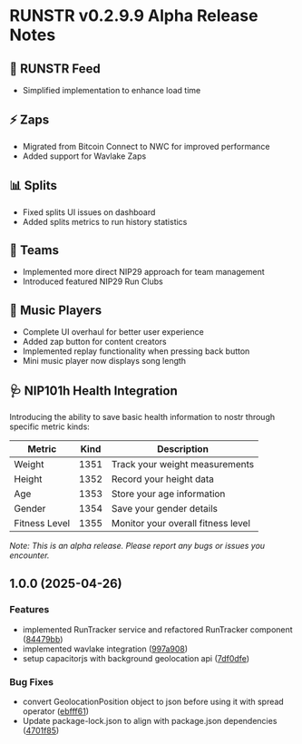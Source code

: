 # RUNSTR  v0.2.9.9 Alpha Release Notes

## 🚀 RUNSTR Feed
- Simplified implementation to enhance load time

## ⚡ Zaps
- Migrated from Bitcoin Connect to NWC for improved performance
- Added support for Wavlake Zaps

## 📊 Splits
- Fixed splits UI issues on dashboard
- Added splits metrics to run history statistics

## 👥 Teams
- Implemented more direct NIP29 approach for team management
- Introduced featured NIP29 Run Clubs

## 🎵 Music Players
- Complete UI overhaul for better user experience
- Added zap button for content creators
- Implemented replay functionality when pressing back button
- Mini music player now displays song length

## 🩺 NIP101h Health Integration
Introducing the ability to save basic health information to nostr through specific metric kinds:

| Metric | Kind | Description |
|--------|------|-------------|
| Weight | 1351 | Track your weight measurements |
| Height | 1352 | Record your height data |
| Age | 1353 | Store your age information |
| Gender | 1354 | Save your gender details |
| Fitness Level | 1355 | Monitor your overall fitness level |

*Note: This is an alpha release. Please report any bugs or issues you encounter.* 

## 1.0.0 (2025-04-26)

### Features

* implemented RunTracker service and refactored RunTracker component ([84479bb](https://github.com/HealthNoteLabs/Runstr/commit/84479bb76fa597e7ef0959d64d954a173829ff19))
* implemented wavlake integration ([997a908](https://github.com/HealthNoteLabs/Runstr/commit/997a908b6e6673de7409e5a3de1685779af40019))
* setup capacitorjs with background geolocation api ([7df0dfe](https://github.com/HealthNoteLabs/Runstr/commit/7df0dfe4735e874ec3a939a214028726db2db527))

### Bug Fixes

* convert GeolocationPosition object to json before using it with spread operator ([ebfff61](https://github.com/HealthNoteLabs/Runstr/commit/ebfff6138791fd91cba1cc2189e8c3ba95d6ba2a))
* Update package-lock.json to align with package.json dependencies ([4701f85](https://github.com/HealthNoteLabs/Runstr/commit/4701f85b131db6ee547d39d42dc2ef188e83134c))
